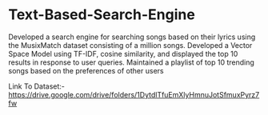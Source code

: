 # Text-Based-Search-Engine


Developed a search engine for searching songs based on their lyrics using the MusixMatch dataset consisting of a million songs. Developed a Vector Space Model using TF-IDF, cosine similarity, and displayed the top 10 results in response to user queries. Maintained a playlist of top 10 trending songs based on the preferences of other users

Link To Dataset:- https://drive.google.com/drive/folders/1DytdlTfuEmXlyHmnuJotSfmuxPyrz7fw
